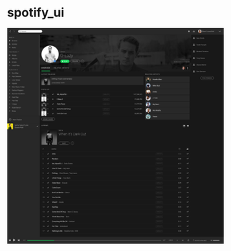 # spotify_ui
![](https://github.com/AzarguNazari/spotify_ui/blob/master/images/snapshot.png?raw=true)
